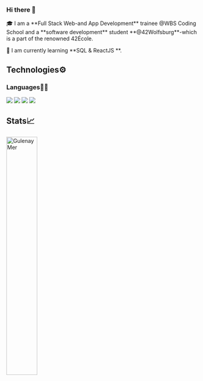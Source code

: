 ### Hi there 👋

<!--
**GulenayMer/GulenayMer** is a ✨ _special_ ✨ repository because its `README.md` (this file) appears on your GitHub profile.

Here are some ideas to get you started:

- 🔭 I’m currently working on ...
- 🌱 I’m currently learning ...
- 👯 I’m looking to collaborate on ...
- 🤔 I’m looking for help with ...
- 💬 Ask me about ...
- 📫 How to reach me: ...
- 😄 Pronouns: ...
- ⚡ Fun fact: ...
-->


<p>🎓 I am a **Full Stack Web-and App Development** trainee @WBS Coding School and a **software development** student **@42Wolfsburg**-which is a part of the renowned 42École.</p>
<p>🌱 I am currently learning **SQL & ReactJS **.</p>


[!GitHub Activity Graph(https://activity-graph.herokuapp.com/graph?username=GulenayMer&theme=dracula&hide_border=true)]:#

    
## Technologies⚙️

### Languages✍🏼

<img src="https://img.icons8.com/color/35/000000/css3.png"/> <img src="https://img.icons8.com/color/35/000000/javascript--v1.png"/> <img src="https://img.icons8.com/color/35/000000/c-plus-plus-logo.png"/> <img src="https://img.icons8.com/color/35/typescript"/>


## Stats📈 <p align="center"> 
 <img width="40%" src="https://github-readme-stats.vercel.app/api?username=GulenayMer&show_icons=true&theme=radical" alt="GulenayMer"/> 
<!--  <img width="40%" src="https://github-readme-stats.vercel.app/api/top-langs?username=GulenayMer&show_icons=true&theme=dracula&title_color=ff8000&text_color=ffffff&bg_color=6a6a6a&locale=en&layout=compact&hide_border=true" alt="GulenayMer"/>  <img width="48%" src="https://github-readme-stats.vercel.app/api?username=GulenayMer&show_icons=true&theme=dracula&title_color=ff8000&text_color=ffffff&bg_color=6a6a6a&locale=en&hide_border=true" alt="GulenayMer" /> <img width="48%" src="https://github-readme-streak-stats.herokuapp.com/?user=GulenayMer&theme=highcontrast&hide_border=true" alt="GulenayMer" />  --></p>
